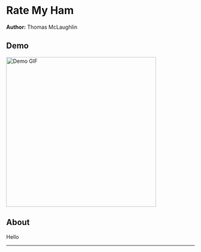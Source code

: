 # Rate My Ham
**Author:** Thomas McLaughlin

## Demo
<img src="RMH_Gif.gif" alt="Demo GIF" width="400"/>

## About
Hello

---
